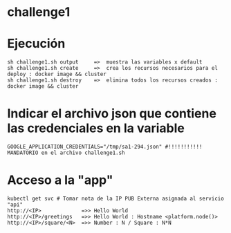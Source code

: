 # challenge1

# Ejecución
    sh challenge1.sh output     =>  muestra las variables x default
    sh challenge1.sh create     =>  crea los recursos necesarios para el deploy : docker image && cluster
    sh challenge1.sh destroy    =>  elimina todos los recursos creados : docker image && cluster
    
# Indicar el archivo json que contiene las credenciales en la variable 
    GOOGLE_APPLICATION_CREDENTIALS="/tmp/sa1-294.json" #!!!!!!!!!!! MANDATORIO en el archivo challenge1.sh
  
# Acceso a la "app"
    kubectl get svc # Tomar nota de la IP PUB Externa asignada al servicio "api"
    http://<IP>             =>> Hello World
    http://<IP>/greetings   =>> Hello World : Hostname <platform.node()>
    http://<IP>/square/<N>  =>> Number : N / Square : N*N
  
